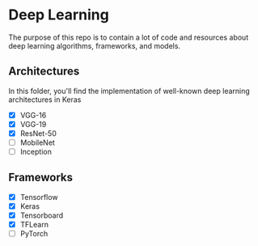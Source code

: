 # Deep Learning

The purpose of this repo is to contain a lot of code and resources about deep learning algorithms, frameworks, and models.

## Architectures
In this folder, you'll find the implementation of well-known deep learning architectures in Keras

- [x] VGG-16
- [x] VGG-19
- [x] ResNet-50
- [ ] MobileNet
- [ ] Inception

## Frameworks

- [x] Tensorflow
- [x] Keras
- [x] Tensorboard
- [x] TFLearn
- [ ] PyTorch
